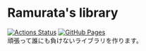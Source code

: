 # Ramurata's library
[![Actions Status](https://github.com/TonAsho/library/workflows/verify/badge.svg)](https://github.com/TonAsho/library/actions)
[![GitHub Pages](https://img.shields.io/static/v1?label=GitHub+Pages&message=+&color=brightgreen&logo=github)](https://TonAsho.github.io/library/)
<br>
頑張って誰にも負けないライブラリを作ります。
